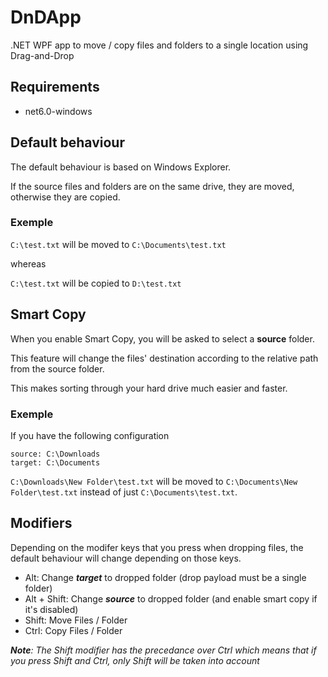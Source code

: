 # DnDApp

.NET WPF app to move / copy files and folders to a single location using Drag-and-Drop

## Requirements

* net6.0-windows

## Default behaviour

The default behaviour is based on Windows Explorer.

If the source files and folders are on the same drive, they are moved, otherwise they are copied.

### Exemple

`C:\test.txt` will be moved to `C:\Documents\test.txt`

whereas

`C:\test.txt` will be copied to `D:\test.txt`

## Smart Copy

When you enable Smart Copy, you will be asked to select a **source** folder.

This feature will change the files' destination according to the relative path from the source folder.

This makes sorting through your hard drive much easier and faster.

### Exemple

If you have the following configuration
```
source: C:\Downloads
target: C:\Documents
```
`C:\Downloads\New Folder\test.txt` will be moved to `C:\Documents\New Folder\test.txt` instead of just `C:\Documents\test.txt`.

## Modifiers

Depending on the modifer keys that you press when dropping files, the default behaviour will change depending on those keys.

* Alt: Change ***target*** to dropped folder (drop payload must be a single folder)
* Alt + Shift: Change ***source*** to dropped folder (and enable smart copy if it's disabled)
* Shift: Move Files / Folder
* Ctrl: Copy Files / Folder

***Note**: The Shift modifier has the precedance over Ctrl which means that if you press Shift and Ctrl, only Shift will be taken into account*
